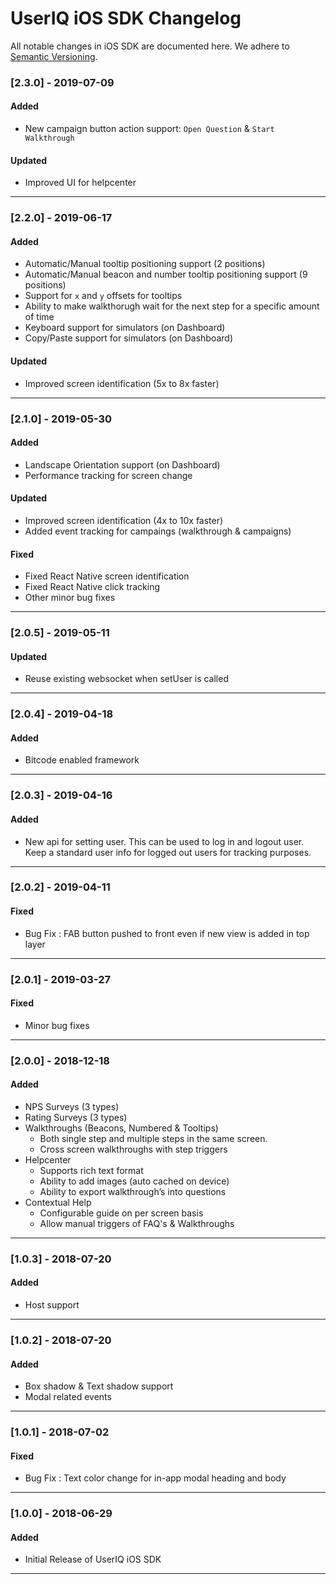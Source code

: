# UserIQ iOS SDK Changelog

All notable changes in iOS SDK are documented here. We adhere to
[Semantic Versioning](http://semver.org/spec/v2.0.0.html).

### [2.3.0] - 2019-07-09

#### Added

- New campaign button action support: `Open Question` & `Start Walkthrough`

#### Updated

- Improved UI for helpcenter

---

### [2.2.0] - 2019-06-17

#### Added

- Automatic/Manual tooltip positioning support (2 positions)
- Automatic/Manual beacon and number tooltip positioning support (9 positions)
- Support for `x` and `y` offsets for tooltips
- Ability to make walkthorugh wait for the next step for a specific amount of time
- Keyboard support for simulators (on Dashboard)
- Copy/Paste support for simulators (on Dashboard)

#### Updated

- Improved screen identification (5x to 8x faster)

---

### [2.1.0] - 2019-05-30

#### Added

- Landscape Orientation support (on Dashboard)
- Performance tracking for screen change

#### Updated

- Improved screen identification (4x to 10x faster)
- Added event tracking for campaings (walkthrough & campaigns)

#### Fixed

- Fixed React Native screen identification
- Fixed React Native click tracking
- Other minor bug fixes

---

### [2.0.5] - 2019-05-11

#### Updated

- Reuse existing websocket when setUser is called

---

### [2.0.4] - 2019-04-18

#### Added

- Bitcode enabled framework

---

### [2.0.3] - 2019-04-16

#### Added

- New api for setting user. This can be used to log in and logout user. Keep a standard user info for logged out users for tracking purposes.

---

### [2.0.2] - 2019-04-11

#### Fixed

- Bug Fix : FAB button pushed to front even if new view is added in top layer

---

### [2.0.1] - 2019-03-27

#### Fixed

- Minor bug fixes

---

### [2.0.0] - 2018-12-18

#### Added

- NPS Surveys (3 types)
- Rating Surveys (3 types)
- Walkthroughs (Beacons, Numbered & Tooltips)
  - Both single step and multiple steps in the same screen.
  - Cross screen walkthroughs with step triggers
- Helpcenter
  - Supports rich text format
  - Ability to add images (auto cached on device)
  - Ability to export walkthrough’s into questions
- Contextual Help
  - Configurable guide on per screen basis
  - Allow manual triggers of FAQ's & Walkthroughs

---

### [1.0.3] - 2018-07-20

#### Added

- Host support

---

### [1.0.2] - 2018-07-20

#### Added

- Box shadow & Text shadow support
- Modal related events

---

### [1.0.1] - 2018-07-02

#### Fixed

- Bug Fix : Text color change for in-app modal heading and body

---

### [1.0.0] - 2018-06-29

#### Added

- Initial Release of UserIQ iOS SDK

---
